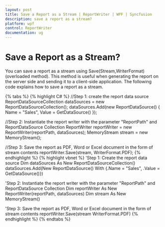 ```yaml
---
layout: post
title: Save a Report as a Stream | ReportWriter | WPF | Syncfusion
description: save a report as a stream?
platform: wpf
control: ReportWriter
documentation: ug
---
```


# Save a Report as a Stream?

You can save a report as a stream using Save(Stream,WriterFormat) (overloaded method). This method is useful when generating the report on the server side and sending it to a client-side application. The following code explains how to save a report as a stream.

{% tabs %}
{% highlight C# %}
//Step 1: create the report data source
ReportDataSourceCollection dataSources = new ReportDataSourceCollection();
dataSources.Add(new ReportDataSource() { Name = "Sales", Value = GetDataSource() });

//Step 2: Instantiate the report writer with the parameter "ReportPath" and ReportDataSource Collection
ReportWriter reportWriter = new ReportWriter(reportPath, dataSources);
MemoryStream stream = new MemoryStream();

//Step 3: Save the report as PDF, Word or Excel document in the form of stream contents
reportWriter.Save(stream, WriterFormat.PDF);
{% endhighlight %}
{% highlight vbnet %}
'Step 1: Create the report data source
Dim dataSources As New ReportDataSourceCollection()
dataSources.Add(New ReportDataSource() With {.Name = "Sales", .Value = GetDataSource()})

'Step 2: Instantiate the report writer with the parameter "ReportPath" and ReportDataSource Collection
Dim reportWriter As New ReportWriter(reportPath, dataSources)
Dim stream As New MemoryStream()

'Step 3: Save the report as PDF, Word or Excel document in the form of stream contents
reportWriter.Save(stream WriterFormat.PDF)
{% endhighlight %}
{% endtabs %}

